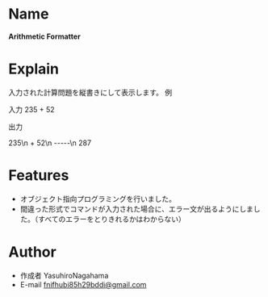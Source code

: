 # Name

**Arithmetic Formatter**

# Explain

入力された計算問題を縦書きにして表示します。
例

入力
235 \+ 52

出力

   235\n
\+  52\n
\-----\n
   287

# Features

* オブジェクト指向プログラミングを行いました。
* 間違った形式でコマンドが入力された場合に、エラー文が出るようにしました。（すべてのエラーをとりきれるかはわからない）

# Author

* 作成者 YasuhiroNagahama
* E-mail fnifhubi85h29bddi@gmail.com
